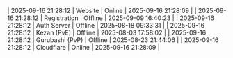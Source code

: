 | 2025-09-16 21:28:12 | Website | Online | 2025-09-16 21:28:09 |
| 2025-09-16 21:28:12 | Registration | Offline | 2025-09-09 16:40:23 |
| 2025-09-16 21:28:12 | Auth Server | Offline | 2025-08-18 09:33:31 |
| 2025-09-16 21:28:12 | Kezan (PvE) | Offline | 2025-08-03 17:58:02 |
| 2025-09-16 21:28:12 | Gurubashi (PvP) | Offline | 2025-08-23 21:44:06 |
| 2025-09-16 21:28:12 | Cloudflare | Online | 2025-09-16 21:28:09 |
